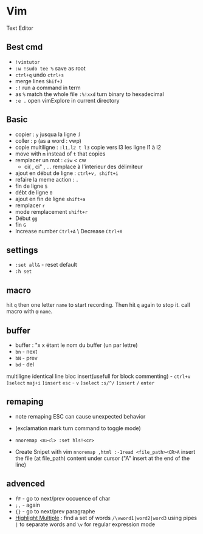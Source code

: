 
# Vim

Text Editor

Best cmd
---
- `!vimtutor`
- `:w !sudo tee %` save as root
- `ctrl+q` undo `ctrl+s`
- merge lines `Shif+J`
- `:!` run a command in term
- as `%` match the whole file `:%!xxd` turn binary to hexadecimal
- `:e .` open vimExplore in current directory

Basic
---
- copier : `y`  jusqua la ligne :l
- coller : `p` (as a word : vwp)
- copie multiligne : `:l1,l2 t l3`  copie vers l3 les ligne l1 à l2
- move with `m` instead of `t` that copies
- remplacer un mot : `ciw` < cw
	- ci( , ci" , ... remplace à l'interieur des délimiteur
- ajout en début de ligne : `ctrl+v, shift+i`
- refaire la meme action : `.`
- fin de ligne `$`
- débt de ligne `0`
- ajout en fin de ligne `shift+a`
- remplacer `r`
- mode remplacement `shift+r`
- Début `gg`
- fin `G`
- Increase number `Ctrl+A` \ Decrease `Ctrl+X`

settings
---
- `:set all&`   - reset default
- `:h set`

macro
---
hit `q` then one letter `name` to start recording. 
Then hit `q` again to stop it.
call macro with `@` `name`.

buffer
---
- buffer : "x  x étant le nom du buffer (un par lettre) 
- `bn` - next
- `bN` - prev
- `bd` - del

multiligne identical line bloc insert(usefull for block commenting)
    - `ctrl+v` `]select` `maj+i` `]insert` `esc`
    - `v` `]select` `:s/^/` `]insert` `/` `enter`

remaping
---
- note remaping ESC can cause unexpected behavior
- (exclamation mark turn command to toggle mode)
- `nnoremap <n><l> :set hls!<cr>`
	
- Create Snipet with vim
`nnoremap ,html :-1read <file_path><CR>A` insert the file (at file_path) content under cursor ("A" insert at the end of the line)
	
advenced
---
- `fF` - go to next/prev occuence of char
- `;,` - again
- `{}` - go to next/prev paragraphe
- [Highlight Multiple] : find a set of words
`/\vword1|word2|word3` using pipes `|` to separate words and `\v` for regular expression mode

[Highlight Multiple]: https://stackoverflow.com/a/28875606
